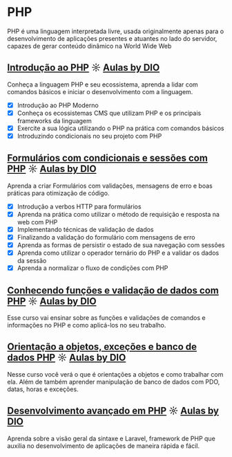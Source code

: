 # PHP
PHP é uma linguagem interpretada livre, usada originalmente apenas para o desenvolvimento de aplicações presentes e atuantes no lado do servidor, capazes de gerar conteúdo dinâmico na World Wide Web

## [Introdução ao PHP](https://github.com/kakanew/DIO_PHP/tree/master/Innovation_Introducao_PHP) ☼ [Aulas by DIO](https://web.digitalinnovation.one/course/introducao-ao-php/learning/e4a95f02-c8b5-4046-a657-335680c984d9?back=/track/sp-tech-desenvolvimento-back-end&bootcamp_id=003a02cc-dbfd-4b5b-afb2-ffdc8e7c2ba4)

Conheça a linguagem PHP e seu ecossistema, aprenda a lidar com comandos básicos e iniciar o desenvolvimento com a linguagem.

- [x] Introdução ao PHP Moderno
- [x] Conheça os ecossistemas CMS que utilizam PHP e os principais frameworks da linguagem
- [x] Exercite a sua lógica utilizando o PHP na prática com comandos básicos
- [x] Introduzindo condicionais no seu projeto com PHP

## [Formulários com condicionais e sessões com PHP](https://github.com/kakanew/DIO_PHP/tree/master/Formulários_condicionais_sessões_PHP) ☼ [Aulas by DIO](https://web.digitalinnovation.one/course/aprenda-a-criar-formularios-com-condicionais-e-sessoes-com-php/learning/9b2be704-24aa-4d08-b612-7ba20d2adebe?back=/track/sp-tech-desenvolvimento-back-end&bootcamp_id=003a02cc-dbfd-4b5b-afb2-ffdc8e7c2ba4)

Aprenda a criar Formulários com validações, mensagens de erro e boas práticas para otimização de código.

- [x] Introdução a verbos HTTP para formulários
- [x] Aprenda na prática como utilizar o método de requisição e resposta na web com PHP
- [x] Implementando técnicas de validação de dados
- [x] Finalizando a validação do formulário com mensagens de erro
- [x] Aprenda as formas de persistir o estado de sua navegação com sessões
- [x] Aprenda como utilizar o operador ternário do PHP e a validar os dados da sessão
- [x] Aprenda a normalizar o fluxo de condições com PHP

## [Conhecendo funções e validação de dados com PHP](#) ☼ [Aulas by DIO](#)

Esse curso vai ensinar sobre as funções e validações de comandos e informações no PHP e como aplicá-los no seu trabalho.

## [Orientação a objetos, exceções e banco de dados PHP](#) ☼ [Aulas by DIO](#)
       
Nesse curso você verá o que é orientações a objetos e como trabalhar com ela. Além de também aprender manipulação de banco de dados com PDO, datas, horas e exceções.
 
## [Desenvolvimento avançado em PHP](#) ☼ [Aulas by DIO](#)

Aprenda sobre a visão geral da sintaxe e Laravel, framework de PHP que auxilia no desenvolvimento de aplicações de maneira rápida e fácil.
